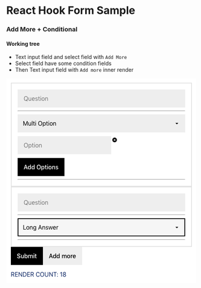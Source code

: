 # React Hook Form Sample

### Add More + Conditional

#### Working tree

- Text input field and select field with `Add More`
- Select field have some condition fields
- Then Text input field with `Add more` inner render

![Screenshot](public/example.png)
